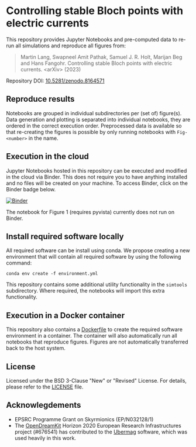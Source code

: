 # Controlling stable Bloch points with electric currents

This repository provides Jupyter Notebooks and pre-computed data to re-run all simulations and reproduce all figures from:

> Martin Lang, Swapneel Amit Pathak, Samuel J. R. Holt, Marijan Beg and Hans Fangohr. Controlling stable Bloch points with electric currents. \<arXiv> (2023)

Repository DOI: [10.5281/zenodo.8164571](https://doi.org/10.5281/zenodo.8164571)

## Reproduce results

Notebooks are grouped in individual subdirectories per (set of) figure(s). Data
generation and plotting is separated into individual notebooks, they are ordered
in the correct execution order. Preprocessed data is available so that
re-creating the figures is possible by only running notebooks with
`Fig-<number>` in the name.

## Execution in the cloud

Jupyter Notebooks hosted in this repository can be executed and modified in the cloud via Binder. This does not require you to have anything installed and no files will be created on your machine. To access Binder, click on the Binder badge below.

[![Binder](https://mybinder.org/badge_logo.svg)](https://mybinder.org/v2/gh/lang-m/2023-paper-controlling-stable-bloch-points-with-electric-currents/HEAD)

The notebook for Figure 1 (requires pyvista) currently does not run on Binder.

## Install required software locally

All required software can be install using conda. We propose creating a
new environment that will contain all required software by using the following
command:

```
conda env create -f environment.yml
```

This repository contains some additional utility functionality in the `simtools`
subdirectory. Where required, the notebooks will import this extra functionality.

## Execution in a Docker container

This repository also contains a [Dockerfile](docker/Dockerfile) to create the required software environment in a container. The container will also automatically run all notebooks that reproduce figures. Figures are not automatically transferred back to the host system.

## License

Licensed under the BSD 3-Clause "New" or "Revised" License. For details, please
refer to the [LICENSE](LICENSE) file.


## Acknowlegdements

- EPSRC Programme Grant on Skyrmionics (EP/N032128/1)
- The [OpenDreamKit](https://opendreamkit.org/index.html) Horizon 2020 European Research Infrastructures
project (\#676541) has contributed to the [Ubermag](https://ubermag.github.io) software, which was used heavily in
this work.
